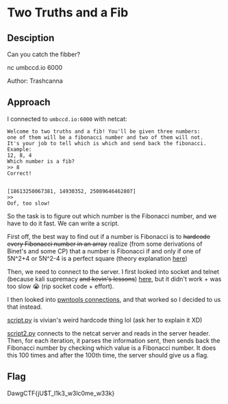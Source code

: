 # Two Truths and a Fib

## Desciption

Can you catch the fibber?

nc umbccd.io 6000

Author: Trashcanna

## Approach

I connected to `umbccd.io:6000` with netcat:

```console
Welcome to two truths and a fib! You'll be given three numbers:
one of them will be a fibonacci number and two of them will not.
It's your job to tell which is which and send back the fibonacci.
Example:
12, 8, 4
Which number is a fib?
>> 8
Correct!


[18613250067381, 14930352, 25089646462807]
>>
Oof, too slow!
```

So the task is to figure out which number is the Fibonacci number, and we have to do it fast. We can write a script. 

First off, the best way to find out if a number is Fibonacci is to ~~hardcode every Fibonacci number in an array~~ realize (from some derivations of Binet's and some CP) that a number is Fibonacci if and only if one of 5N^2+4 or 5N^2-4 is a perfect square (theory explanation [here](https://math.stackexchange.com/questions/9999/checking-if-a-number-is-a-fibonacci-or-not))

Then, we need to connect to the server. I first looked into socket and telnet (because kali supremacy ~~and kevin's lessons~~) [here](https://pequalsnp-team.github.io/cheatsheet/socket-basics-py-js-rb), but it didn't work + was too slow 😭 (rip socket code + effort).

I then looked into [pwntools connections](https://es7evam.gitbook.io/security-studies/exploitation/sockets/03-connections-with-pwntools), and that worked so I decided to us that instead.

[script.py](script.py) is vivian's weird hardcode thing lol (ask her to explain it XD)

[script2.py](script2.py) connects to the netcat server and reads in the server header.
Then, for each iteration, it parses the information sent, then sends back the Fibonacci number by checking which value is a Fibonacci number. It does this 100 times and after the 100th time, the server should give us a flag.

## Flag

DawgCTF{jU$T_l1k3_w3lc0me_w33k}
